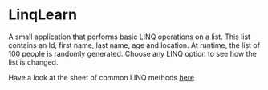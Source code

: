 # LinqLearn

A small application that performs basic LINQ operations on a list. This list contains an Id, first name, last name, age and location. At runtime, the list of 100 people is randomly generated. Choose any LINQ option to see how the list is changed.

Have a look at the sheet of common LINQ methods [here](https://iomonk.github.io/Learn-LINQ/)
